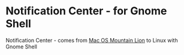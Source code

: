 Notification Center - for Gnome Shell
===============================

Notification Center - comes from [Mac OS Mountain Lion](http://en.wikipedia.org/wiki/Notification_Center) to Linux with Gnome Shell